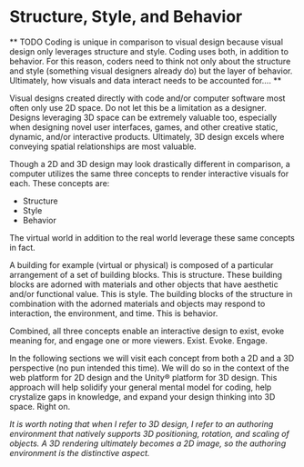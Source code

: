 # Structure, Style, and Behavior

** TODO Coding is unique in comparison to visual design because visual design only leverages structure and style. Coding uses both, in addition to behavior. For this reason, coders need to think not only about the structure and style (something visual designers already do) but the layer of behavior. Ultimately, how visuals and data interact needs to be accounted for…. **

Visual designs created directly with code and/or computer software most often only use 2D space. Do not let this be a limitation as a designer. Designs leveraging 3D space can be extremely valuable too, especially when designing novel user interfaces, games, and other creative static, dynamic, and/or interactive products. Ultimately, 3D design excels where conveying spatial relationships are most valuable.

Though a 2D and 3D design may look drastically different in comparison, a computer utilizes the same three concepts to render interactive visuals for each. These concepts are:
- Structure
- Style
- Behavior

The virtual world in addition to the real world leverage these same concepts in fact.

A building for example (virtual or physical) is composed of a particular arrangement of a set of building blocks. This is structure. These building blocks are adorned with materials and other objects that have aesthetic and/or functional value. This is style. The building blocks of the structure in combination with the adorned materials and objects may respond to interaction, the environment, and time. This is behavior.

Combined, all three concepts enable an interactive design to exist, evoke meaning for, and engage one or more viewers. Exist. Evoke. Engage.

In the following sections we will visit each concept from both a 2D and a 3D perspective (no pun intended this time). We will do so in the context of the web platform for 2D design and the Unity® platform for 3D design. This approach will help solidify your general mental model for coding, help crystalize gaps in knowledge, and expand your design thinking into 3D space. Right on.

*It is worth noting that when I refer to 3D design, I refer to an authoring environment that natively supports 3D positioning, rotation, and scaling of objects. A 3D rendering ultimately becomes a 2D image, so the authoring environment is the distinctive aspect.*
